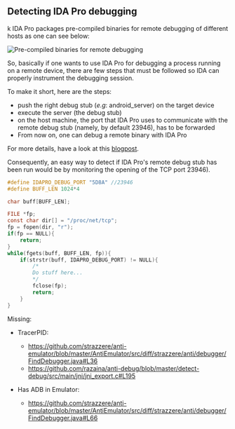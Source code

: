 ## Detecting IDA Pro debugging
k
IDA Pro packages pre-compiled binaries for remote debugging of different hosts as one can see below:

![Pre-compiled binaries for remote debugging](./images/dbgsrv_ida_pro.png)

So, basically if one wants to use IDA Pro for debugging a process running on a remote device, there are few steps that must be followed so IDA can properly instrument the debugging session. 

To make it short, here are the steps:
- push the right debug stub (*e.g*: android_server) on the target device
- execute the server (the debug stub) 
- on the host machine, the port that IDA Pro uses to communicate with the remote debug stub (namely, by default 23946), has to be forwarded
- From now on, one can debug a remote binary with IDA Pro

For more details, have a look at this [blogpost](https://finn.svbtle.com/remotely-debugging-android-binaries-in-ida-pro).

Consequently, an easy way to detect if IDA Pro's remote debug stub has been run would be by monitoring the opening of the TCP port 23946).

```c
#define IDAPRO_DEBUG_PORT "5D8A" //23946
#define BUFF_LEN 1024*4

char buff[BUFF_LEN];

FILE *fp;
const char dir[] = "/proc/net/tcp";
fp = fopen(dir, "r");
if(fp == NULL){
    return;
}
while(fgets(buff, BUFF_LEN, fp)){
    if(strstr(buff, IDAPRO_DEBUG_PORT) != NULL){
        /*
        Do stuff here...
        */
        fclose(fp);
        return;
    }
}
```

Missing:
- TracerPID:
  - https://github.com/strazzere/anti-emulator/blob/master/AntiEmulator/src/diff/strazzere/anti/debugger/FindDebugger.java#L36
  - https://github.com/razaina/anti-debug/blob/master/detect-debug/src/main/jni/jni_export.c#L195
  
- Has ADB in Emulator:
  - https://github.com/strazzere/anti-emulator/blob/master/AntiEmulator/src/diff/strazzere/anti/debugger/FindDebugger.java#L66
  

